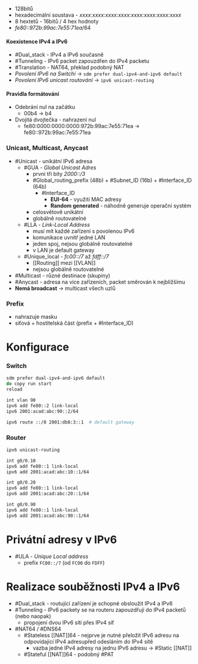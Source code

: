 - 128bitů
-  hexadecimální soustava - *xxxx:xxxx:xxxx:xxxx:xxxx:xxxx:xxxx:xxxx*
- 8 hextetů - 16bitů / 4 hex hodnoty
- *fe80::972b:99ac:7e55:71ea*/64

#### Koexistence IPv4 a IPv6
- #Dual_stack - IPv4 a IPv6 současně
- #Tunneling - IPv6 packet zapouzdřen do IPv4 packetu
- #Translation - NAT64, překlad podobný NAT
- *Povolení IPv6 na Switchi* -> `sdm prefer dual-ipv4-and-ipv6 default`
- *Povolení IPv6 unicast routování* -> `ipv6 unicast-routing`
#### Pravidla formátování
- Odebrání nul na začátku
	- 00b4 -> b4
- Dvojitá dvojtečka - nahrazení nul 
	-  fe80:0000:0000:0000:972b:99ac:7e55:71ea -> fe80::972b:99ac:7e55:71ea

### Unicast, Multicast, Anycast
- #Unicast - unikátní IPv6 adresa
	- #GUA - *Global Unicast Adres*
		- první tři bity *2000::/3*
		- #Global_routing_prefix (48b) + #Subnet_ID (16b) + #Interface_ID (64b)
			- #Interface_ID 
				- **EUI-64** - využití MAC adresy
				- **Random generated** - náhodně generuje operační systém
		- celosvětově unikátní
		- globálně routovatelné
	- #LLA - *Link-Local Address*
		- musí mít každé zařízení s povolenou IPv6
		- komunikace uvnitř jedné LAN
		- jeden spoj, nejsou globálně routovatelné
		- v LAN je default gateway
	- #Unique_local - *fc00::/7* až *fdff::/7*
		- [[Routing]] mezi [[VLAN]]
		- nejsou globálně routovatelné
- #Multicast - různé destinace (skupiny)
- #Anycast - adresa na více zařízeních, packet směrován k nejbližšímu
- **Nemá broadcast** -> multicast všech uzlů

### Prefix
- nahrazuje masku
- síťová + hostitelská část (prefix + #Interface_ID)


# Konfigurace
### Switch
```sh
sdm prefer dual-ipv4-and-ipv6 default
do copy run start
reload

int vlan 90
ipv6 add fe80::2 link-local
ipv6 2001:acad:abc:90::2/64

ipv6 route ::/0 2001:db8:3::1  # default gateway
```

### Router
```sh
ipv6 unicast-routing

int g0/0.10
ipv6 add fe80::1 link-local
ipv6 add 2001:acad:abc:10::1/64

int g0/0.20
ipv6 add fe80::1 link-local
ipv6 add 2001:acad:abc:20::1/64

int g0/0.90
ipv6 add fe80::1 link-local
ipv6 add 2001:acad:abc:90::1/64
```

# Privátní adresy v IPv6
- #ULA - *Unique Local address*
	- prefix `FC00::/7` (od `FC00` do `FDFF`)

# Realizace souběžnosti IPv4 a IPv6
- #Dual_stack - routující zařízení je schopné obsloužit IPv4 a IPv6
- #Tunneling - IPv6 packety se na routeru zapouzdřují do IPv4 packetů (nebo naopak)
	- propojení dvou IPv6 sítí přes IPv4 síť
- #NAT64 / #DNS64 
	- #Stateless [[NAT]]64 - nejprve je nutné přeložit IPv6 adresu na odpovídající IPv4 adresupřed odesláním do IPv4 sítě
		- vazba jedné IPv4 adresy na jednu IPv6 adresu -> #Static [[NAT]]
	- #Stateful [[NAT]]64 - podobný #PAT
